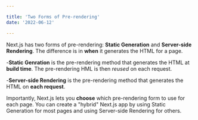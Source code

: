 ```yaml
---

title: 'Two Forms of Pre-rendering'
date: '2022-06-12'

---
```


Next.js has two forms of pre-rendering: **Static Generation** and **Server-side Rendering**. The difference is in **when** it generates the HTML for a page.

 -**Static Genration** is the pre-rendering method that generates the HTML at **build time**. The pre-rendering HML is then _reused_ on each request.

 -**Server-side Rendering** is the pre-rendering method that generates the HTML on **each request**.

 Importantly, Next.js lets you **choose** which pre-rendering form to use for each page. You can create a "hybrid" Next.js app by using Static Generation for most pages and using Server-side Rendering for others.
